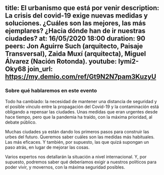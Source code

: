 title: El urbanismo que está por venir 
description: La crisis del covid-19 exige nuevas medidas y soluciones. ¿Cuáles son las mejores, las más ejemplares? ¿Hacia dónde han de ir nuestras ciudades?
at: 16/05/2020 18:00
duration: 90
peers: Jon Aguirre Such (arquitecto, Paisaje Transversal), Zaida Muxí (arquitecta), Miguel Álvarez (Nación Rotonda). 
youtube: Iymi2-Oky68
join_url: https://my.demio.com/ref/Gt9N2N7pam3KuzyU
----
### Sobre qué hablaremos en este evento

Todo ha cambiado: la necesidad de mantener una distancia de seguridad y el posible vínculo entre la propagación del Covid-19 y la contaminación está obligando a repensar las ciudades. Unas medidas que eran urgentes desde hace tiempo, pero que la pandemia ha traído, con la máxima prioridad, al debate público. 

Muchas ciudades ya están dando los primeros pasos para construir las urbes del futuro. Queremos saber cuáles son las medidas más habituales. Las más eficaces. Y también, por supuesto, las que quizá supongan un paso atrás, en lugar de mejorar las cosas. 

Varios expertos nos detallarán la situación a nivel internacional. Y, por supuesto, podremos saber qué deberíamos exigir a nuestros políticos para poder vivir, y movernos, con la máxima seguridad posibles. 
